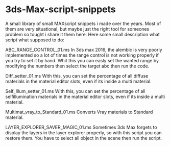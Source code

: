 # 3ds-Max-script-snippets
A small library of small MAXscript snippets i made over the years. Most of them are very situational, but maybe just the right tool for someones 
problem so tought i share it them here.
Here some small description what script what supposed to do:

ABC_RANGE_CONTROL_01.ms
In 3ds max 2016, the alembic is very poorly implemented so a lot of times the range control is not working properly if you try to set it by hand.
Whit this you can easly set the wanted range by modifying the numbers then select the target abc then run the code.

Diff_setter_01.ms
With this, you can set the percentage of all diffuse materials in the material editor slots, even if its inside a multi material.

Self_Illum_setter_01.ms
With this, you can set the percentage of all selfillumination materials in the material editor slots, even if its inside a multi material.

Multimat_vray_to_Standard_01.ms
Converts Vray materials to Standard material.

LAYER_EXPLORER_SAVER_MAGIC_01.ms
Sometimes 3ds Max forgets to display the layers in the layer explorer properly, so with this script you can restore them. You have to select all object in the scene 
then run the script.
